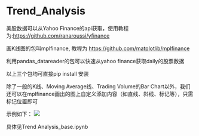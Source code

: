 # Trend_Analysis

美股数据可以从Yahoo Finance的api获取，使用教程为:https://github.com/ranaroussi/yfinance

画K线图的包叫mplfinance, 教程为 https://github.com/matplotlib/mplfinance

利用pandas_datareader的包可以快速从yahoo finance获取daily的股票数据

以上三个包均可直接pip install 安装

除了一般的K线、Moving Average线、Trading Volume的Bar Chart以外，我们还可以在mplfinance画出的图上自定义添加内容（如直线、斜线、标记等），只需标记位置即可

示例如下：
![](https://github.com/YZhang0303/Trend_Analysis/blob/main/AAPL_candle_line.jpg?raw=True)

具体见Trend Analysis_base.ipynb



